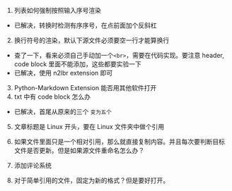 1. 列表如何强制按照输入序号渲染

- 已解决，转换时检测有序序号，在点前面加个反斜杠

2. 换行符号的渲染，默认下源文件必须要空一行才能算换行

- 查了一下，看来必须自己手动加一个`<br>`，需要在代码实现。要注意 header, code block 里面不能添加，这些都要实验一下
- 已解决，使用 n2lbr extension 即可

3. Python-Markdown Extension 能否用其他软件打开
4. txt 中有 code block 怎么办

- 已解决，首尾从原来的三个 `变为五个`

5. 文章标题是 Linux 开头，要在 Linux 文件夹中做个引用
6. 如果文件里面只是一个相对引用，那么就直接复制内容。并且每次要判断目标文件是否更新。但是如果源文件重命名怎么办？
7. 添加评论系统


8. 对于简单引用的文件，固定为新的格式？但是要好打开。

